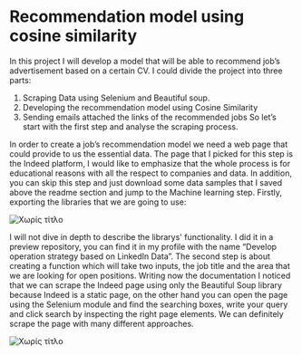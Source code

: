 # Recommendation model using cosine similarity

In this project I will develop a model that will be able to recommend job’s advertisement based on a certain CV. I could divide the project into three parts:
1.	Scraping Data using Selenium and Beautiful soup.
2.	Developing the recommendation model using Cosine Similarity
3.	Sending emails attached the links of the recommended jobs
So let’s start with the first step and analyse the scraping process.

In order to create a job’s recommendation model we need a web page that could provide to us the essential data. The page that I picked for this step is the Indeed platform, I would like to emphasize that the whole process is for educational reasons with all the respect to companies and data. In addition, you can skip this step and just download some data samples that I saved above the readme section and jump to the Machine learning step.
Firstly, exporting the libraries that we are going to use:

![Χωρίς τίτλο](https://user-images.githubusercontent.com/66875726/104214468-24626380-5440-11eb-85f8-5eca10908df7.png)

I will not dive in depth to describe the librarys' functionality. I did it in a preview repository, you can find it in my profile with the name “Develop operation strategy based on LinkedIn Data”. 
The second step is about creating a function which will take two inputs, the job title and the area that we are looking for open positions. Writing now the documentation I noticed that we can scrape the Indeed page using only the Beautiful Soup library because Indeed is a static page, on the other hand you can open the page using the Selenium module and find the searching boxes, write your query and click search by inspecting the right page elements. We can definitely scrape the page with many different  approaches.  

![Χωρίς τίτλο](https://user-images.githubusercontent.com/66875726/104217126-a738ed80-5443-11eb-9530-4be255177cb6.png)



